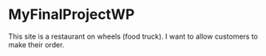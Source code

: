 # MyFinalProjectWP
This site is a restaurant on wheels (food truck).  I want to allow customers to make their order.  
